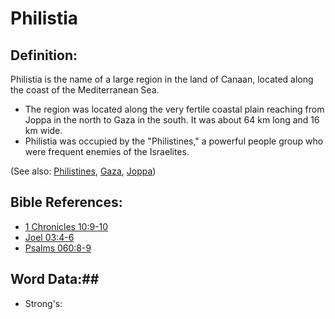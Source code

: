 # Philistia #

## Definition: ##

Philistia is the name of a large region in the land of Canaan, located along the coast of the Mediterranean Sea.

* The region was located along the very fertile coastal plain reaching from Joppa in the north to Gaza in the south. It was about 64 km long and 16 km wide.
* Philistia was occupied by the "Philistines," a powerful people group who were frequent enemies of the Israelites.

(See also: [Philistines](../other/philistines.md), [Gaza](../other/gaza.md), [Joppa](../other/joppa.md))

## Bible References: ##

* [1 Chronicles 10:9-10](rc://en/tn/help/1ch/10/09)
* [Joel 03:4-6](rc://en/tn/help/jol/03/04)
* [Psalms 060:8-9](rc://en/tn/help/psa/060/008)

## Word Data:##

* Strong's: 

